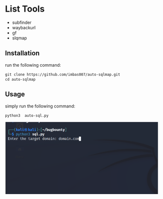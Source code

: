 # List Tools

- subfinder
- waybackurl
- gf
- slqmap


## Installation

run the following command:

```console
git clone https://github.com/imbas007/auto-sqlmap.git
cd auto-sqlmap
```

## Usage

simply run the following command:

```
python3  auto-sql.py
```

<p align="center">
    <img src="https://raw.githubusercontent.com/imbas007/auto-sqlmap/main/Screenshot_19.png" />
</p>
